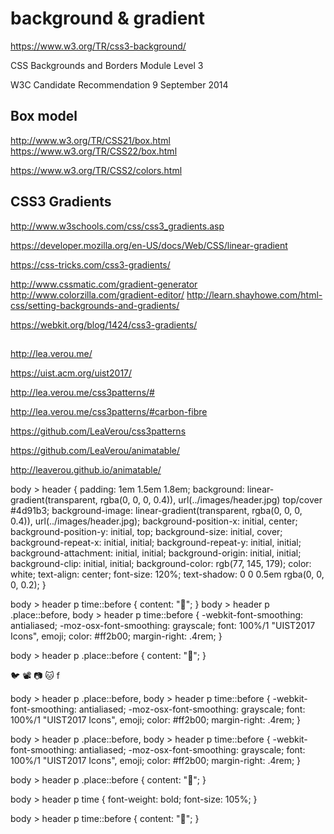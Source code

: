 #  background & gradient  


https://www.w3.org/TR/css3-background/

CSS Backgrounds and Borders Module Level 3

W3C Candidate Recommendation 9 September 2014



## Box model  


http://www.w3.org/TR/CSS21/box.html
https://www.w3.org/TR/CSS22/box.html


https://www.w3.org/TR/CSS2/colors.html




## CSS3 Gradients  

http://www.w3schools.com/css/css3_gradients.asp

https://developer.mozilla.org/en-US/docs/Web/CSS/linear-gradient

https://css-tricks.com/css3-gradients/

http://www.cssmatic.com/gradient-generator
http://www.colorzilla.com/gradient-editor/
http://learn.shayhowe.com/html-css/setting-backgrounds-and-gradients/

https://webkit.org/blog/1424/css3-gradients/






##


http://lea.verou.me/

https://uist.acm.org/uist2017/


http://lea.verou.me/css3patterns/#

http://lea.verou.me/css3patterns/#carbon-fibre


https://github.com/LeaVerou/css3patterns

https://github.com/LeaVerou/animatable/

http://leaverou.github.io/animatable/


body > header {
    padding: 1em 1.5em 1.8em;
    background: linear-gradient(transparent, rgba(0, 0, 0, 0.4)), url(../images/header.jpg) top/cover #4d91b3;
    background-image: linear-gradient(transparent, rgba(0, 0, 0, 0.4)), url(../images/header.jpg);
    background-position-x: initial, center;
    background-position-y: initial, top;
    background-size: initial, cover;
    background-repeat-x: initial, initial;
    background-repeat-y: initial, initial;
    background-attachment: initial, initial;
    background-origin: initial, initial;
    background-clip: initial, initial;
    background-color: rgb(77, 145, 179);
    color: white;
    text-align: center;
    font-size: 120%;
    text-shadow: 0 0 0.5em rgba(0, 0, 0, 0.2);
}





body > header p time::before {
    content: "📅";
}
body > header p .place::before, body > header p time::before {
    -webkit-font-smoothing: antialiased;
    -moz-osx-font-smoothing: grayscale;
    font: 100%/1 "UIST2017 Icons", emoji;
    color: #ff2b00;
    margin-right: .4rem;
}


body > header p .place::before {
    content: "📍";
}


🐦
📽
📷
🐱
f

body > header p .place::before, body > header p time::before {
    -webkit-font-smoothing: antialiased;
    -moz-osx-font-smoothing: grayscale;
    font: 100%/1 "UIST2017 Icons", emoji;
    color: #ff2b00;
    margin-right: .4rem;
}

body > header p .place::before, body > header p time::before {
    -webkit-font-smoothing: antialiased;
    -moz-osx-font-smoothing: grayscale;
    font: 100%/1 "UIST2017 Icons", emoji;
    color: #ff2b00;
    margin-right: .4rem; 
}

body > header p .place::before {
    content: "📍";
}

body > header p time {
    font-weight: bold;
    font-size: 105%; 
}

body > header p time::before {
    content: "📅";
}






